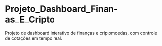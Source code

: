 # Projeto_Dashboard_Finan-as_E_Cripto
Projeto de dashboard interativo de finanças e criptomoedas, com controle de cotações em tempo real.
